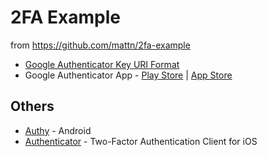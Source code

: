 # 2FA Example

from https://github.com/mattn/2fa-example

- [Google Authenticator Key URI Format](https://github.com/google/google-authenticator/wiki/Key-Uri-Format)
- Google Authenticator App - [Play Store](https://play.google.com/store/apps/details?id=com.google.android.apps.authenticator2) | [App Store](https://apps.apple.com/us/app/google-authenticator/id388497605)

## Others

- [Authy](https://play.google.com/store/apps/details?id=com.authy.authy) - Android
- [Authenticator](https://github.com/mattrubin/Authenticator) - Two-Factor Authentication Client for iOS

